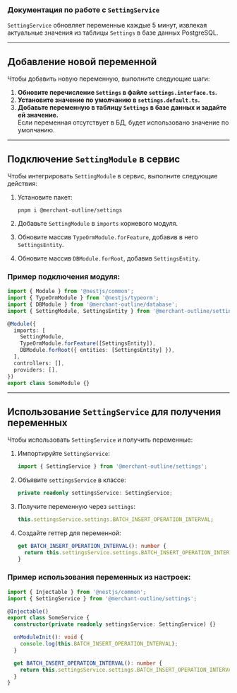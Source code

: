 ### Документация по работе с `SettingService`

`SettingService` обновляет переменные каждые 5 минут, извлекая актуальные значения из таблицы `Settings` в базе данных PostgreSQL.

---

## Добавление новой переменной

Чтобы добавить новую переменную, выполните следующие шаги:

1. **Обновите перечисление `Settings` в файле `settings.interface.ts`.**
2. **Установите значение по умолчанию в `settings.default.ts`.**
3. **Добавьте переменную в таблицу `Settings` в базе данных и задайте ей значение.**  
   Если переменная отсутствует в БД, будет использовано значение по умолчанию.

---

## Подключение `SettingModule` в сервис

Чтобы интегрировать `SettingModule` в сервис, выполните следующие действия:

1. Установите пакет:

   ```
   pnpm i @merchant-outline/settings
   ```

2. Добавьте `SettingModule` в `imports` корневого модуля.
3. Обновите массив `TypeOrmModule.forFeature`, добавив в него `SettingsEntity`.
4. Обновите массив `DBModule.forRoot`, добавив `SettingsEntity`.

### Пример подключения модуля:

```ts
import { Module } from '@nestjs/common';
import { TypeOrmModule } from '@nestjs/typeorm';
import { DBModule } from '@merchant-outline/database';
import { SettingModule, SettingsEntity } from '@merchant-outline/settings';

@Module({
  imports: [
    SettingModule,
    TypeOrmModule.forFeature([SettingsEntity]),
    DBModule.forRoot({ entities: [SettingsEntity] }),
  ],
  controllers: [],
  providers: [],
})
export class SomeModule {}
```

---

## Использование `SettingService` для получения переменных

Чтобы использовать `SettingService` и получить переменные:

1. Импортируйте `SettingService`:

   ```ts
   import { SettingService } from '@merchant-outline/settings';
   ```

2. Объявите `settingsService` в классе:

   ```ts
   private readonly settingsService: SettingService;
   ```

3. Получите переменную через `settings`:

   ```ts
   this.settingsService.settings.BATCH_INSERT_OPERATION_INTERVAL;
   ```

4. Создайте геттер для переменной:

   ```ts
   get BATCH_INSERT_OPERATION_INTERVAL(): number {
     return this.settingsService.settings.BATCH_INSERT_OPERATION_INTERVAL;
   }
   ```

### Пример использования переменных из настроек:

```ts
import { Injectable } from '@nestjs/common';
import { SettingService } from '@merchant-outline/settings';

@Injectable()
export class SomeService {
  constructor(private readonly settingsService: SettingService) {}

  onModuleInit(): void {
    console.log(this.BATCH_INSERT_OPERATION_INTERVAL);
  }

  get BATCH_INSERT_OPERATION_INTERVAL(): number {
    return this.settingsService.settings.BATCH_INSERT_OPERATION_INTERVAL;
  }
}
```
